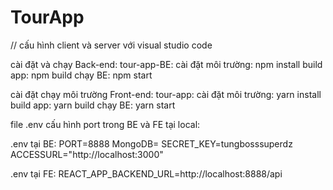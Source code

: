 # TourApp

// cấu hình client và server với visual studio code

cài đặt và chạy Back-end:
tour-app-BE:
cài đặt môi trường: npm install
build app: npm build
chạy BE: npm start

cài đặt chạy môi trường Front-end:
tour-app:
cài đặt môi trường: yarn install
build app: yarn build
chạy BE: yarn start

file .env cấu hình port trong BE và FE tại local:

.env tại BE:
PORT=8888
MongoDB=
SECRET_KEY=tungbosssuperdz
ACCESSURL="http://localhost:3000"

.env tại FE:
REACT_APP_BACKEND_URL=http://localhost:8888/api
